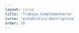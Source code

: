 ```yaml
---
layout: curso
title: 'Trabajo Complementario'
curso: 'estadistica-descriptiva'
order: 10
---
```


<!---
## Objetivo.

De manera individual realizar un análisis exploratorio proponiendo
cinco (5) preguntas y
obtener la respuesta por procesamiento con R a la base de datos
de accidentalidad de Envigado 2016, 2017 y primer semestre de 2018.


## Actividades.

 - Leer la base de datos en R.
 - Realizar depuraciones y arreglos apropiados a la base de datos.
 - Presentar un análisis descriptivo genera.


## Análisis exploratorio y descriptivo.   

+ Proponer cinco (5) preguntas a la base de datos de accidentalidad.
+ Por lo menos una de las preguntas deben involucrar:

  - Uso de las coordenadas de accidentes.
  - Barrios de Envigado.
  - Hora de accidente.
  - Día del mes del accidente.
  - Número de personas involucrados en el accidente.


## Fecha de entrega.

Lunes, 1 de abril de 2019 antes de las 23:59 [hora de Colombia](http://horalegal.inm.gov.co).

Recuerde que deberá ser enviado desde el correo oficial
de la universidad al correo **krcabrer@unal.edu.co** y
en asunto **[EDAED]**.

## Documentos a entregar.

1. Base de datos original descargada.
   (comprimida en formato zip o rar).
2. Trabajo con las gráficas, el análisis y la respuesta
   a las preguntas en formato **".html"**.
3. Guión en formato **".Rmd"** con el código utilizado.

## Condiciones.

 - Este trabajo sustituye **una** nota de un trabajo individual
faltante o de un taller o trabajo en grupo.

 - Si tiene todo presentado correctamente, puede mejorar la nota
del trabajo final.

-->








<!--
## Trabajo Extra

### Objetivo

Realizar una análisis exploratorio de datos sobre
el cubrimiento de internet en el país tanto de
el nivel de uso, como del cubrimiento de wifi gratis y
su relación con zonas productivas de café.

### Bases de datos

 - [Zonas wifi gratis para la gente - 18 octubre de 2017](https://www.datos.gov.co/Ciencia-Tecnolog-a-e-Innovaci-n/ZONAS-WIFI-GRATIS-PARA-LA-GENTE-18-OCTUBRE-2017/aknp-iqxx)
 - [Zonas wifi gratis para la gente - 20 septiembre de 2017](https://www.datos.gov.co/Ciencia-Tecnolog-a-e-Innovaci-n/ZONAS-WIFI-GRATIS-PARA-LA-GENTE-29-SEPTIEMBRE-2017/hfxz-25h7)
 - [Suscriptores internet por departamento, municipio y población 2016](https://www.datos.gov.co/Ciencia-Tecnolog-a-e-Innovaci-n/SUSCRIPTORES-INTERNET-DEPARTAMENTO-MUNICIPIO-Y-POB/v6g7-s8ph)
 - [Cadena Productiva Café -Área, Producción y Rendimiento](https://www.datos.gov.co/Agricultura-y-Desarrollo-Rural/Cadena-Productiva-Caf-Area-Producci-n-Y-Rendimient/mc73-h8xp)

### Preguntas para el análisis exploratorio.

  1. ¿Qué diferencia hay entre las bases de datos de la
     información sobre los wifi gratis?
  2. ¿Que tan equitativo es la distribución de los wifi
      gratis en Colombia con los suscriptores actuales
      por municipio?
  3. ¿Existe relación entre los proyectos de wifi gratis,
      con las zonas productivas de café?

### Consideraciones.

 - El análisis exploratorio está orientado a contestar las
   preguntas a nivel de municipio.
 - El análisis deberá incluir gráficas claras.
 - El análisis puede incluir tablas descriptivas.
 - Debe mostar conclusiones y recomendaciones.


### Documentos a entregar.

   1. Documento en formato ".html" con los resultados
      del análisis exploratorio.
   2. Bases de datos utilizadas en formato ".csv".
   3. Código utilizado en formato ".Rmd".

### Fecha de entrega.

Lunes 27 de noviembre de 2017 antes de las 23:59 hora de Colombia,
al correo **krcabrer@unal.edu.co** y no olvidar en asunto
la sigla **[EDAED]**.
--->
